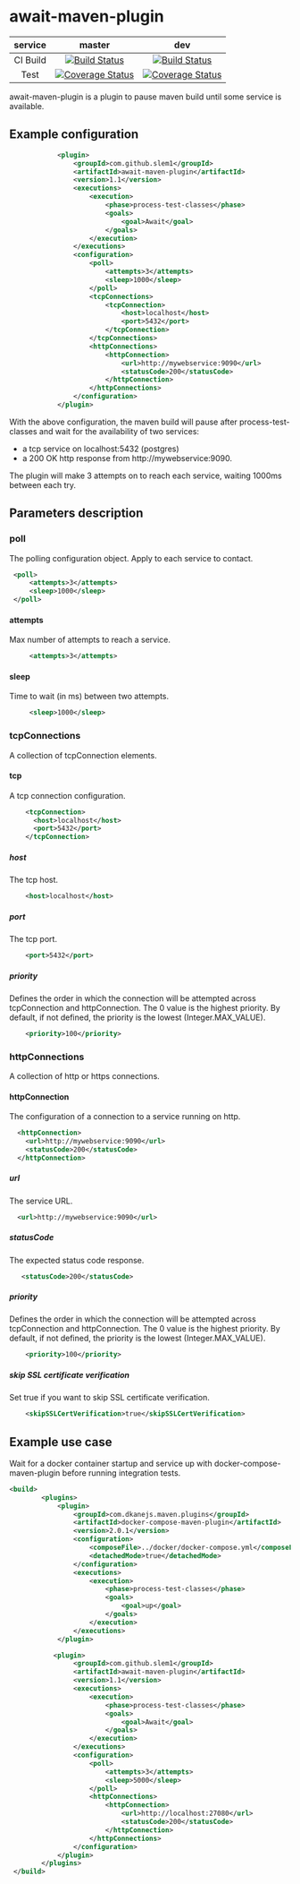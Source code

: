 # await-maven-plugin

| service | master  | dev |
| :---: | :---: | :---: |
| CI Build | [![Build Status](https://semaphoreci.com/api/v1/slem1/await-maven-plugin/branches/master/shields_badge.svg)](https://semaphoreci.com/slem1/await-maven-plugin)  | [![Build Status](https://semaphoreci.com/api/v1/slem1/await-maven-plugin/branches/dev/shields_badge.svg)](https://semaphoreci.com/slem1/await-maven-plugin)  |
| Test | [![Coverage Status](https://coveralls.io/repos/github/slem1/await-maven-plugin/badge.svg?branch=master)](https://coveralls.io/github/slem1/await-maven-plugin?branch=master) | [![Coverage Status](https://coveralls.io/repos/github/slem1/await-maven-plugin/badge.svg?branch=dev)](https://coveralls.io/github/slem1/await-maven-plugin?branch=dev)  |

await-maven-plugin is a plugin to pause maven build until some service is available.

## Example configuration

```xml
            <plugin>
                <groupId>com.github.slem1</groupId>
                <artifactId>await-maven-plugin</artifactId>
                <version>1.1</version>
                <executions>
                    <execution>
                        <phase>process-test-classes</phase>
                        <goals>
                            <goal>Await</goal>
                        </goals>
                    </execution>
                </executions>
                <configuration>
                    <poll>
                        <attempts>3</attempts>
                        <sleep>1000</sleep>
                    </poll>
                    <tcpConnections>
                        <tcpConnection>
                            <host>localhost</host>
                            <port>5432</port>
                        </tcpConnection>
                    </tcpConnections>
                    <httpConnections>
                        <httpConnection>
                            <url>http://mywebservice:9090</url>
                            <statusCode>200</statusCode>
                        </httpConnection>
                    </httpConnections>    
                </configuration>
            </plugin>

```

With the above configuration, the maven build will pause after process-test-classes and wait for the availability of
two services: 

  - a tcp service on localhost:5432 (postgres)
  - a 200 OK http response from http://mywebservice:9090.

The plugin will make 3 attempts on to reach each service, waiting 1000ms between each try.

## Parameters description

### poll
The polling configuration object. Apply to each service to contact.

```xml
 <poll>
     <attempts>3</attempts>
     <sleep>1000</sleep>
 </poll>
```

#### attempts
Max number of attempts to reach a service.

```xml
     <attempts>3</attempts>
```

#### sleep
Time to wait (in ms) between two attempts.

```xml
     <sleep>1000</sleep>
```

### tcpConnections
A collection of tcpConnection elements.

#### tcp
A tcp connection configuration.

```xml
    <tcpConnection>
      <host>localhost</host>
      <port>5432</port>
    </tcpConnection>
```

##### host

The tcp host.
```xml
    <host>localhost</host>
```

##### port

The tcp port.
```xml
    <port>5432</port>
```

##### priority

Defines the order in which the connection will be attempted across tcpConnection and httpConnection. The 0 value is the highest priority.
By default, if not defined, the priority is the lowest (Integer.MAX_VALUE). 
```xml
    <priority>100</priority>
```

### httpConnections

A collection of http or https connections.

#### httpConnection

The configuration of a connection to a service running on http.
```xml
  <httpConnection>
    <url>http://mywebservice:9090</url>
    <statusCode>200</statusCode>
  </httpConnection>
```
##### url

The service URL.
```xml
  <url>http://mywebservice:9090</url>
```

##### statusCode

The expected status code response.
```xml
   <statusCode>200</statusCode>
```

##### priority

Defines the order in which the connection will be attempted across tcpConnection and httpConnection. The 0 value is the highest priority.
By default, if not defined, the priority is the lowest (Integer.MAX_VALUE). 
```xml
    <priority>100</priority>
```

##### skip SSL certificate verification

Set true if you want to skip SSL certificate verification.

```xml
    <skipSSLCertVerification>true</skipSSLCertVerification>
```

## Example use case

Wait for a docker container startup and service up with docker-compose-maven-plugin before running integration tests.

```xml
<build>
        <plugins>
            <plugin>
                <groupId>com.dkanejs.maven.plugins</groupId>
                <artifactId>docker-compose-maven-plugin</artifactId>
                <version>2.0.1</version>
                <configuration>
                    <composeFile>../docker/docker-compose.yml</composeFile>
                    <detachedMode>true</detachedMode>
                </configuration>
                <executions>
                    <execution>
                        <phase>process-test-classes</phase>
                        <goals>
                            <goal>up</goal>
                        </goals>
                    </execution>
                </executions>
            </plugin>

           <plugin>
                <groupId>com.github.slem1</groupId>
                <artifactId>await-maven-plugin</artifactId>
                <version>1.1</version>
                <executions>
                    <execution>
                        <phase>process-test-classes</phase>
                        <goals>
                            <goal>Await</goal>
                        </goals>
                    </execution>
                </executions>
                <configuration>
                    <poll>
                        <attempts>3</attempts>
                        <sleep>5000</sleep>
                    </poll>
                    <httpConnections>
                        <httpConnection>
                            <url>http://localhost:27080</url>
                            <statusCode>200</statusCode>
                        </httpConnection>
                    </httpConnections>
                </configuration>
            </plugin>
        </plugins> 
 </build>
 
 ```
